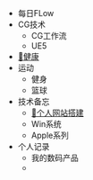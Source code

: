 * 每日FLow
* CG技术
  * CG工作流 
  * UE5
* [💪健康](/ProjectDocs/💪健康.md)
* 运动
  * 健身
  * 篮球
* 技术备忘
  * [📡个人网站搭建](/ProjectDocs/📡个人网站搭建.md)
  * Win系统
  * Apple系列
* 个人记录
  * 我的数码产品
  * 

